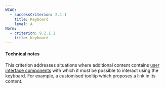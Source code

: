 ```yaml
---
WCAG:
  - successCriterion: 2.1.1
    title: Keyboard
    level: A
Norm:
  - criterion: 9.2.1.1
    title: Keyboard
---
```


#### Technical notes

This criterion addresses situations where additional content contains [user interface components](#user-interface-component) with which it must be possible to interact using the keyboard. For example, a customised tooltip which proposes a link in its content.
